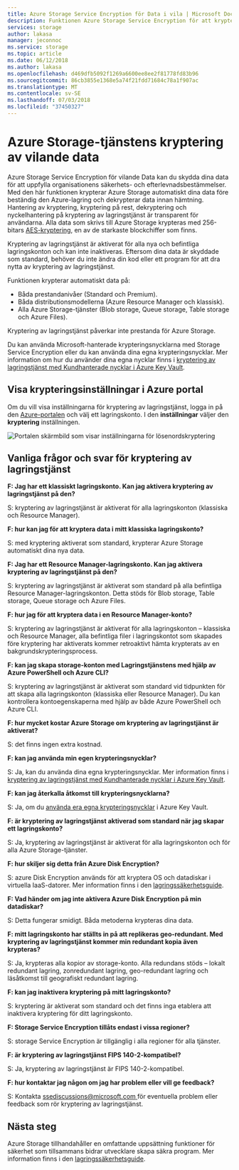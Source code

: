 ```yaml
---
title: Azure Storage Service Encryption för Data i vila | Microsoft Docs
description: Funktionen Azure Storage Service Encryption för att kryptera Azure Blob-lagring på serversidan vid lagring av data och dekryptera det vid hämtning av data.
services: storage
author: lakasa
manager: jeconnoc
ms.service: storage
ms.topic: article
ms.date: 06/12/2018
ms.author: lakasa
ms.openlocfilehash: d469dfb5092f1269a6600ee8ee2f81778fd83b96
ms.sourcegitcommit: 86cb3855e1368e5a74f21fdd71684c78a1f907ac
ms.translationtype: MT
ms.contentlocale: sv-SE
ms.lasthandoff: 07/03/2018
ms.locfileid: "37450327"
---
```

# <a name="azure-storage-service-encryption-for-data-at-rest"></a>Azure Storage-tjänstens kryptering av vilande data

Azure Storage Service Encryption för vilande Data kan du skydda dina data för att uppfylla organisationens säkerhets- och efterlevnadsbestämmelser. Med den här funktionen krypterar Azure Storage automatiskt dina data före beständig den Azure-lagring och dekrypterar data innan hämtning. Hantering av kryptering, kryptering på rest, dekryptering och nyckelhantering på kryptering av lagringstjänst är transparent för användarna. Alla data som skrivs till Azure Storage krypteras med 256-bitars [AES-kryptering](https://en.wikipedia.org/wiki/Advanced_Encryption_Standard), en av de starkaste blockchiffer som finns.

Kryptering av lagringstjänst är aktiverat för alla nya och befintliga lagringskonton och kan inte inaktiveras. Eftersom dina data är skyddade som standard, behöver du inte ändra din kod eller ett program för att dra nytta av kryptering av lagringstjänst.

Funktionen krypterar automatiskt data på:

- Båda prestandanivåer (Standard och Premium).
- Båda distributionsmodellerna (Azure Resource Manager och klassisk).
- Alla Azure Storage-tjänster (Blob storage, Queue storage, Table storage och Azure Files). 

Kryptering av lagringstjänst påverkar inte prestanda för Azure Storage.

Du kan använda Microsoft-hanterade krypteringsnycklarna med Storage Service Encryption eller du kan använda dina egna krypteringsnycklar. Mer information om hur du använder dina egna nycklar finns i [kryptering av lagringstjänst med Kundhanterade nycklar i Azure Key Vault](storage-service-encryption-customer-managed-keys.md).

## <a name="view-encryption-settings-in-the-azure-portal"></a>Visa krypteringsinställningar i Azure portal

Om du vill visa inställningarna för kryptering av lagringstjänst, logga in på den [Azure-portalen](https://portal.azure.com) och välj ett lagringskonto. I den **inställningar** väljer den **kryptering** inställningen.

![Portalen skärmbild som visar inställningarna för lösenordskryptering](./media/storage-service-encryption/image1.png)

## <a name="faq-for-storage-service-encryption"></a>Vanliga frågor och svar för kryptering av lagringstjänst

**F: Jag har ett klassiskt lagringskonto. Kan jag aktivera kryptering av lagringstjänst på den?**

S: kryptering av lagringstjänst är aktiverat för alla lagringskonton (klassiska och Resource Manager).

**F: hur kan jag för att kryptera data i mitt klassiska lagringskonto?**

S: med kryptering aktiverat som standard, krypterar Azure Storage automatiskt dina nya data. 

**F: Jag har ett Resource Manager-lagringskonto. Kan jag aktivera kryptering av lagringstjänst på den?**

S: kryptering av lagringstjänst är aktiverat som standard på alla befintliga Resource Manager-lagringskonton. Detta stöds för Blob storage, Table storage, Queue storage och Azure Files. 

**F: hur jag för att kryptera data i en Resource Manager-konto?**

S: kryptering av lagringstjänst är aktiverat för alla lagringskonton – klassiska och Resource Manager, alla befintliga filer i lagringskontot som skapades före kryptering har aktiverats kommer retroaktivt hämta krypterats av en bakgrundskrypteringsprocess.

**F: kan jag skapa storage-konton med Lagringstjänstens med hjälp av Azure PowerShell och Azure CLI?**

S: kryptering av lagringstjänst är aktiverat som standard vid tidpunkten för att skapa alla lagringskonton (klassiska eller Resource Manager). Du kan kontrollera kontoegenskaperna med hjälp av både Azure PowerShell och Azure CLI.

**F: hur mycket kostar Azure Storage om kryptering av lagringstjänst är aktiverat?**

S: det finns ingen extra kostnad.

**F: kan jag använda min egen krypteringsnycklar?**

S: Ja, kan du använda dina egna krypteringsnycklar. Mer information finns i [kryptering av lagringstjänst med Kundhanterade nycklar i Azure Key Vault](storage-service-encryption-customer-managed-keys.md).

**F: kan jag återkalla åtkomst till krypteringsnycklarna?**

S: Ja, om du [använda era egna krypteringsnycklar](storage-service-encryption-customer-managed-keys.md) i Azure Key Vault.

**F: är kryptering av lagringstjänst aktiverad som standard när jag skapar ett lagringskonto?**

S: Ja, kryptering av lagringstjänst är aktiverat för alla lagringskonton och för alla Azure Storage-tjänster.

**F: hur skiljer sig detta från Azure Disk Encryption?**

S: azure Disk Encryption används för att kryptera OS och datadiskar i virtuella IaaS-datorer. Mer information finns i den [lagringssäkerhetsguide](../storage-security-guide.md).

**F: Vad händer om jag inte aktivera Azure Disk Encryption på min datadiskar?**

S: Detta fungerar smidigt. Båda metoderna krypteras dina data.

**F: mitt lagringskonto har ställts in på att replikeras geo-redundant. Med kryptering av lagringstjänst kommer min redundant kopia även krypteras?**

S: Ja, krypteras alla kopior av storage-konto. Alla redundans stöds – lokalt redundant lagring, zonredundant lagring, geo-redundant lagring och läsåtkomst till geografiskt redundant lagring.

**F: kan jag inaktivera kryptering på mitt lagringskonto?**

S: kryptering är aktiverat som standard och det finns inga etablera att inaktivera kryptering för ditt lagringskonto. 

**F: Storage Service Encryption tillåts endast i vissa regioner?**

S: storage Service Encryption är tillgänglig i alla regioner för alla tjänster.

**F: är kryptering av lagringstjänst FIPS 140-2-kompatibel?**

S: Ja, kryptering av lagringstjänst är FIPS 140-2-kompatibel.

**F: hur kontaktar jag någon om jag har problem eller vill ge feedback?**

S: Kontakta [ ssediscussions@microsoft.com ](mailto:ssediscussions@microsoft.com) för eventuella problem eller feedback som rör kryptering av lagringstjänst.

## <a name="next-steps"></a>Nästa steg
Azure Storage tillhandahåller en omfattande uppsättning funktioner för säkerhet som tillsammans bidrar utvecklare skapa säkra program. Mer information finns i den [lagringssäkerhetsguide](../storage-security-guide.md).
